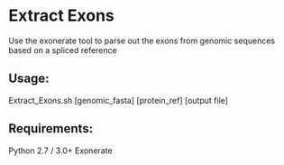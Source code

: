Extract Exons
=========

Use the exonerate tool to parse out the exons from genomic sequences based on a spliced reference

Usage:
------

Extract_Exons.sh [genomic_fasta] [protein_ref] [output file]

Requirements:
-------------

Python 2.7 / 3.0+
Exonerate
